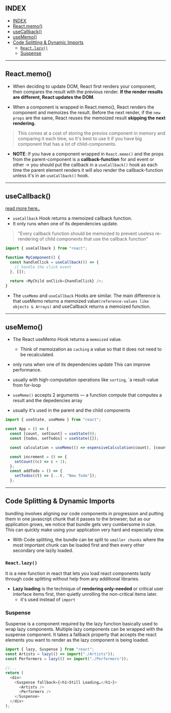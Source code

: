 ## INDEX

- [INDEX](#index)
- [React.memo()](#reactmemo)
- [useCallback()](#usecallback)
- [useMemo()](#usememo)
- [Code Splitting & Dynamic Imports](#code-splitting--dynamic-imports)
  - [`React.lazy()`](#reactlazy)
  - [Suspense](#suspense)

---

## React.memo()

- When deciding to update DOM, React first renders your component, then compares the result with the previous render. **If the render results are different, React updates the DOM**.

- When a component is wrapped in React.memo(), React renders the component and memoizes the result. Before the next render, if the `new props` are the same, React reuses the memoized result **skipping the next rendering.**

> This comes at a cost of storing the previos component in memory and comparing it each time, so It's best to use it if you have big component that has a lot of child-components.

- **NOTE**: If you have a component wrapped in `React.memo()` and the props from the parent-component is a **callback-function** for and event or other -> you should put the callback in a `useCallback()` hook as each time the parent element renders it will also render the callback-function unless it's in an `useCallback()` hook.

---

## useCallback()

[read more here..](https://dmitripavlutin.com/dont-overuse-react-usecallback/)

- `useCallback` Hook returns a memoized callback function.
- It only runs when one of its dependencies update.

> "Every callback function should be memoized to prevent useless re-rendering of child components that use the callback function"

```js
import { useCallback } from "react";

function MyComponent() {
  const handleClick = useCallback(() => {
    // handle the click event
  }, []);

  return <MyChild onClick={handleClick} />;
}
```

- The `useMemo` and `useCallback` Hooks are similar. The main difference is that useMemo returns a memoized value`(reference-values like objects & Arrays)` and useCallback returns a memoized function.

---

## useMemo()

- The React useMemo Hook returns a `memoized` value.
  - Think of memoization as `caching` a value so that it does not need to be recalculated.
- only runs when one of its dependencies update This can improve performance.
- usually with high-computation operations like `sorting`, `a result-value from for-loop

- `useMemo()` accepts 2 arguments — a function compute that computes a result and the depedencies array

- usually it's used in the parent and the child components

```js
import { useState, useMemo } from "react";

const App = () => {
  const [count, setCount] = useState(0);
  const [todos, setTodos] = useState([]);

  const calculation = useMemo(() => expensiveCalculation(count), [count]);

  const increment = () => {
    setCount((c) => c + 1);
  };
  const addTodo = () => {
    setTodos((t) => [...t, "New Todo"]);
  };
```

---

## Code Splitting & Dynamic Imports

bundling involves aligning our code components in progression and putting them in one javascript chunk that it passes to the browser; but as our application grows, we notice that bundle gets very cumbersome in size. This can quickly make using your application very hard and especially slow.

- With Code splitting, the bundle can be split to `smaller chunks` where the most important chunk can be loaded first and then every other secondary one lazily loaded.

### `React.lazy()`

It is a new function in react that lets you load react components lazily through code splitting without help from any additional libraries.

- **Lazy loading** is the technique of **rendering only-needed** or critical user interface items first, then quietly unrolling the non-critical items later.
  - it's used instead of `import`

### Suspense

Suspense is a component required by the lazy function basically used to wrap lazy components. Multiple lazy components can be wrapped with the suspense component. It takes a fallback property that accepts the react elements you want to render as the lazy component is being loaded.

```js
import { lazy, Suspense } from "react";
const Artists = lazy(() => import("./Artists"));
const Performers = lazy(() => import("./Performers"));

//...
return (
  <div>
    <Suspense fallback={<h1>Still Loading…</h1>}>
      <Artists />
      <Performers />
    </Suspense>
  </div>
);
```
